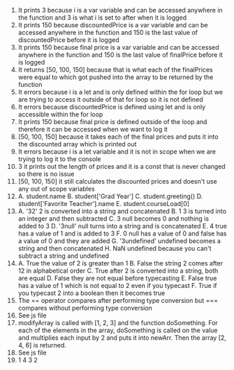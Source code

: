1. It prints 3 because i is a var variable and can be accessed anywhere in the function and 3 is what i is set to after when it is logged 
2. It prints 150 because discountedPrice is a var variable and can be accessed anywhere in the function and 150 is the last value of discountedPrice before it is logged 
3. It prints 150 because final price is a var variable and can be accessed anywhere in the function and 150 is the last value of finalPrice before it is logged 
4. It returns [50, 100, 150] because that is what each of the finalPrices were equal to which got pushed into the array to be returned by the function 
5. It errors because i is a let and is only defined within the for loop but we are trying to access it outside of that for loop so it is not defined
6. It errors because discountedPrice is defined using let and is only accessible within the for loop 
7. It prints 150 because final price is defined outside of the loop and therefore it can be accessed when we want to log it
8. [50, 100, 150] because it takes each of the final prices and puts it into the discounted array which is printed out 
9. It errors because i is a let variable and it is not in scope when we are trying to log it to the console
10. 3 it prints out the length of prices and it is a const that is never changed so there is no issue
11. [50, 100, 150] it still calculates the discounted prices and doesn't use any out of scope variables
12. A. student.name
    B. student['Grad Year']
    C. student.greeting()
    D. student['Favorite Teacher'].name
    E. student.courseLoad[0]
13. A. '32' 2 is converted into a string and concatenated 
    B. 1    3 is turned into an integer and then subtracted 
    C. 3    null becomes 0 and nothing is added to 3 
    D. '3null'  null turns into a string and is concatenated 
    E. 4    true has a value of 1 and is added to 3 
    F. 0    null has a value of 0 and false has a value of 0 and they are added
    G. '3undefined' undefined becomes a string and then concatenated
    H. NaN     undefined because you can't subtract a string and undefined
14. A. True     the value of 2 is greater than 1 
    B. False    the string 2 comes after 12 in alphabetical order 
    C. True     after 2 is converted into a string, both are equal
    D. False    they are not equal before typecasting 
    E. False    true has a value of 1 which is not equal to 2 even if you typecast 
    F. True     if you typecast 2 into a boolean then it becomes true 
15. The == operator compares after performing type conversion but === compares without performing type conversion
16. See js file 
17. modifyArray is called with [1, 2, 3] and the function doSomething. For each of the elements in the array, doSomething is called on the value and multiplies each input by 2 and puts it into newArr. Then the array [2, 4, 6] is returned. 
18. See js file 
19. 1 4 3 2 